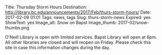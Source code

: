 Title: Thursday Storm Hours
Destination: http://library.bc.edu/announcements/2017/Feb/thurs-storm-hours/
Date: 2017-02-09 01:01 
Tags: news, tags 
Slug: thurs-storm-news
Expired: yes
ShowText: yes
Image_alt: Snow on Bapst
Image_thumb: 2017-02/snow-thumbs.png

O'Neill Library is open with limited services.  Bapst Library will open at 6pm.  All other libraries are closed and will reopen on Friday. Please check this site in case this information changes during the day.